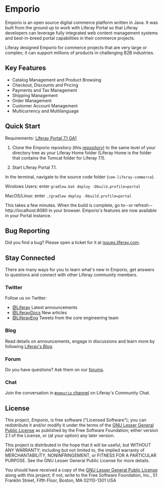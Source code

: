# Emporio

Emporio is an open source digital commerce platform written in Java. It was
built from the ground up to work with Liferay Portal so that Liferay developers
can leverage fully integrated web content management systems and best-in-breed
portal capabilities in their commerce projects.

Liferay designed Emporio for commerce projects that are very large or complex;
it can support millions of products in challenging B2B industries.

## Key Features

* Catalog Management and Product Browsing
* Checkout, Discounts and Pricing
* Payments and Tax Management
* Shipping Management
* Order Management
* Customer Account Management
* Multicurrency and Multilanguage

## Quick Start

Requirements: [Liferay Portal 7.1 GA1](https://github.com/liferay/liferay-portal)

1. Clone the Emporio repository (this [repository](https://github.com/liferay/com-liferay-commerce))
to the same level of your directory tree as your Liferay Home folder (Liferay
Home is the folder that contains the Tomcat folder for Liferay 7.1).

2. Start Liferay Portal 7.1.

In the terminal, navigate to the source code folder
(`com-liferay-commerce`).

Windows Users: enter `gradlew.bat deploy -Dbuild.profile=portal`

MacOS/Linux: enter `./gradlew deploy -Dbuild.profile=portal`

This takes a few minutes. When the build is complete, go to--or refresh--
http://localhost:8080 in your browser. Emporio's features are now available in
your Portal instance.

## Bug Reporting

Did you find a bug? Please open a ticket for it at [issues.liferay.com](https://issues.liferay.com).

## Stay Connected

There are many ways for you to learn what's new in Emporio, get answers to
questions and connect with other Liferay community members.

### Twitter

Follow us on Twitter:

- [@Liferay](http://twitter.com/Liferay) Latest announcements
- [@LiferayDocs](http://twitter.com/Liferaydocs) New articles
- [@LiferayEng](http://twitter.com/Liferayeng) Tweets from the core engineering
team

### Blog

Read details on announcements, engage in discussions and learn more by following
[Liferay's Blog](http://www.liferay.com/community/blogs).

### Forum

Do you have questions? Ask them on our
[forums](https://community.liferay.com/forums/-/message_boards/category/110421633).

### Chat

Join the conversation in [`#emporio` channel](https://liferay-community.slack.com/messages/CBJBV8H8U) on Liferay's Community Chat.

## License

This project, *Emporio*, is free software ("Licensed Software"); you can
redistribute it and/or modify it under the terms of the [GNU Lesser General Public License](./LICENSE.txt)
as published by the Free Software Foundation; either version 2.1 of the License,
or (at your option) any later version.

This project is distributed in the hope that it will be useful, but WITHOUT ANY
WARRANTY; including but not limited to, the implied warranty of MERCHANTABILITY,
NONINFRINGEMENT, or FITNESS FOR A PARTICULAR PURPOSE. See the GNU Lesser General
Public License for more details.

You should have received a copy of the [GNU Lesser General Public License](./LICENSE.txt)
along with this project; if not, write to the Free Software Foundation, Inc., 51
Franklin Street, Fifth Floor, Boston, MA 02110-1301 USA